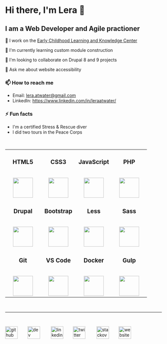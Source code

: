 # Hi there, I'm Lera 👋
## I am a Web Developer and Agile practioner


🔭 I work on the [Early Childhood Learning and Knowledge Center](https://eclkc.ohs.acf.hhs.gov/ "Go to the website")

🌱 I'm currently learning custom module construction 

👯 I'm looking to collaborate on Drupal 8 and 9 projects 

💬 Ask me about website accessibility 

### 📫 How to reach me

* Email: lera.atwater@gmail.com 
* LinkedIn: https://www.linkedin.com/in/leraatwater/

### ⚡ Fun facts 

* I'm a certified Stress & Rescue diver
* I did two tours in the Peace Corps

<br>

<table>
  <tbody>
    <tr valign="top">
      <td width="25%" align="center"><h3>HTML5</h3><br>
        <img src="https://cdn.svgporn.com/logos/html-5.svg" height="64px"></td>
      <td width="25%" align="center"><h3>CSS3</h3><br>
        <img src="https://cdn.svgporn.com/logos/css-3.svg" height="64px"></td>
      <td width="25%" align="center"><h3>JavaScript</h3><br>
        <img src="https://cdn.svgporn.com/logos/javascript.svg" height="64px"></td>
      <td width="25%" align="center"><h3>PHP</h3><br>
        <img src="https://cdn.svgporn.com/logos/php.svg" height="64px"></td>
    </tr>
    <tr valign="top">
      <td width="25%" align="center"><h3>Drupal</h3><br>
        <img src="https://cdn.svgporn.com/logos/drupal.svg" height="64px"></td>
      <td width="25%" align="center"><h3>Bootstrap</h3><br>
        <img src="https://cdn.svgporn.com/logos/bootstrap.svg" height="64px"></td>
      <td width="25%" align="center"><h3>Less</h3><br>
        <img src="https://cdn.svgporn.com/logos/less.svg" height="64px"></td>
      <td width="25%" align="center"><h3>Sass</h3><br>
        <img src="https://cdn.svgporn.com/logos/sass.svg" height="64px"></td>
    </tr>
    <tr valign="top">
      <td width="25%" align="center"><h3>Git</h3><br>
        <img src="https://cdn.svgporn.com/logos/git-icon.svg" height="64px"></td>
      <td width="25%" align="center"><h3>VS Code</h3><br>
        <img src="https://cdn.svgporn.com/logos/visual-studio-code.svg" height="64px"></td>
      <td width="25%" align="center"><h3>Docker</h3><br>
        <img src="https://cdn.svgporn.com/logos/docker-icon.svg" height="64px"></td>
      <td width="25%" align="center"><h3>Gulp</h3><br>
        <img src="https://cdn.svgporn.com/logos/gulp.svg" height="64px"></td>
    </tr>
  </tbody>
</table>
<br>
 
 ***
<br>  
   
[<img src='https://cdn.jsdelivr.net/npm/simple-icons@3.0.1/icons/github.svg' alt='github' height='40'>](https://github.com/LeraAtwater/LeraAtwater) &nbsp; &nbsp;&nbsp; &nbsp; [<img src='https://cdn.jsdelivr.net/npm/simple-icons@3.0.1/icons/dev-dot-to.svg' alt='dev' height='40'>](https://dev.to/leraatwater) &nbsp; &nbsp; &nbsp; &nbsp; 
[<img src='https://cdn.jsdelivr.net/npm/simple-icons@3.0.1/icons/linkedin.svg' alt='linkedin' height='40'>](https://www.linkedin.com/in/LeraAtwater/)  &nbsp; &nbsp;&nbsp; &nbsp; [<img src='https://cdn.jsdelivr.net/npm/simple-icons@3.0.1/icons/twitter.svg' alt='twitter' height='40'>](https://twitter.com/@LeraAtwater) &nbsp; &nbsp; &nbsp; &nbsp;
[<img src='https://cdn.jsdelivr.net/npm/simple-icons@3.0.1/icons/stackoverflow.svg' alt='stackoverflow' height='40'>](https://stackoverflow.com/users/1836943/leraa) &nbsp; &nbsp;&nbsp; &nbsp;  [<img src='https://cdn.jsdelivr.net/npm/simple-icons@3.0.1/icons/icloud.svg' alt='website' height='40'>](https://leraatwater.com/)  
